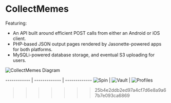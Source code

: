 # CollectMemes

Featuring:
* An API built around efficient POST calls from either an Android or iOS client.
* PHP-based JSON output pages rendered by Jasonette-powered apps for both platforms.
* MySQLi-powered database storage, and eventual S3 uploading for users.

![CollectMemes Diagram](http://adambullard.com/CMBackend.png)

------------ | ------------- | -------------
![Spin](http://adambullard.com/images/cm/1.png)  |  ![Vault](http://adambullard.com/images/cm/2.png) |  ![Profiles](http://adambullard.com/images/cm/3.png)

>>>>>>> 25b4e2ddb2ed97a4cf7d6e8a9a67b7e093ca6869
